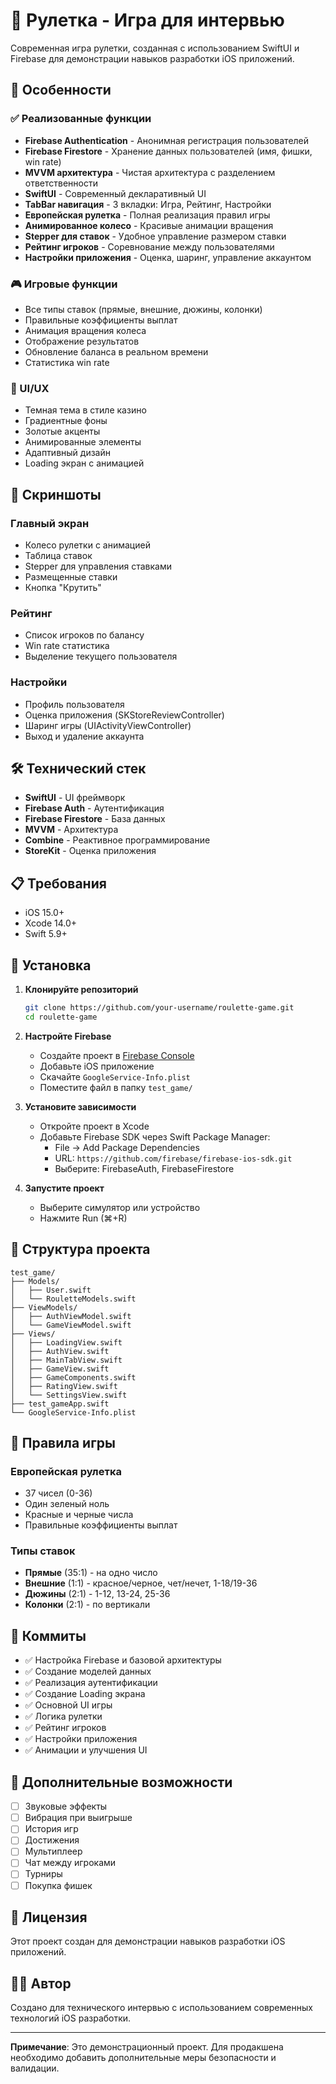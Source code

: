 # 🎰 Рулетка - Игра для интервью

Современная игра рулетки, созданная с использованием SwiftUI и Firebase для демонстрации навыков разработки iOS приложений.

## 🚀 Особенности

### ✅ Реализованные функции
- **Firebase Authentication** - Анонимная регистрация пользователей
- **Firebase Firestore** - Хранение данных пользователей (имя, фишки, win rate)
- **MVVM архитектура** - Чистая архитектура с разделением ответственности
- **SwiftUI** - Современный декларативный UI
- **TabBar навигация** - 3 вкладки: Игра, Рейтинг, Настройки
- **Европейская рулетка** - Полная реализация правил игры
- **Анимированное колесо** - Красивые анимации вращения
- **Stepper для ставок** - Удобное управление размером ставки
- **Рейтинг игроков** - Соревнование между пользователями
- **Настройки приложения** - Оценка, шаринг, управление аккаунтом

### 🎮 Игровые функции
- Все типы ставок (прямые, внешние, дюжины, колонки)
- Правильные коэффициенты выплат
- Анимация вращения колеса
- Отображение результатов
- Обновление баланса в реальном времени
- Статистика win rate

### 🎨 UI/UX
- Темная тема в стиле казино
- Градиентные фоны
- Золотые акценты
- Анимированные элементы
- Адаптивный дизайн
- Loading экран с анимацией

## 📱 Скриншоты

### Главный экран
- Колесо рулетки с анимацией
- Таблица ставок
- Stepper для управления ставками
- Размещенные ставки
- Кнопка "Крутить"

### Рейтинг
- Список игроков по балансу
- Win rate статистика
- Выделение текущего пользователя

### Настройки
- Профиль пользователя
- Оценка приложения (SKStoreReviewController)
- Шаринг игры (UIActivityViewController)
- Выход и удаление аккаунта

## 🛠 Технический стек

- **SwiftUI** - UI фреймворк
- **Firebase Auth** - Аутентификация
- **Firebase Firestore** - База данных
- **MVVM** - Архитектура
- **Combine** - Реактивное программирование
- **StoreKit** - Оценка приложения

## 📋 Требования

- iOS 15.0+
- Xcode 14.0+
- Swift 5.9+

## 🔧 Установка

1. **Клонируйте репозиторий**
   ```bash
   git clone https://github.com/your-username/roulette-game.git
   cd roulette-game
   ```

2. **Настройте Firebase**
   - Создайте проект в [Firebase Console](https://console.firebase.google.com/)
   - Добавьте iOS приложение
   - Скачайте `GoogleService-Info.plist`
   - Поместите файл в папку `test_game/`

3. **Установите зависимости**
   - Откройте проект в Xcode
   - Добавьте Firebase SDK через Swift Package Manager:
     - File → Add Package Dependencies
     - URL: `https://github.com/firebase/firebase-ios-sdk.git`
     - Выберите: FirebaseAuth, FirebaseFirestore

4. **Запустите проект**
   - Выберите симулятор или устройство
   - Нажмите Run (⌘+R)

## 🎯 Структура проекта

```
test_game/
├── Models/
│   ├── User.swift
│   └── RouletteModels.swift
├── ViewModels/
│   ├── AuthViewModel.swift
│   └── GameViewModel.swift
├── Views/
│   ├── LoadingView.swift
│   ├── AuthView.swift
│   ├── MainTabView.swift
│   ├── GameView.swift
│   ├── GameComponents.swift
│   ├── RatingView.swift
│   └── SettingsView.swift
├── test_gameApp.swift
└── GoogleService-Info.plist
```

## 🎲 Правила игры

### Европейская рулетка
- 37 чисел (0-36)
- Один зеленый ноль
- Красные и черные числа
- Правильные коэффициенты выплат

### Типы ставок
- **Прямые** (35:1) - на одно число
- **Внешние** (1:1) - красное/черное, чет/нечет, 1-18/19-36
- **Дюжины** (2:1) - 1-12, 13-24, 25-36
- **Колонки** (2:1) - по вертикали

## 🔄 Коммиты

- ✅ Настройка Firebase и базовой архитектуры
- ✅ Создание моделей данных
- ✅ Реализация аутентификации
- ✅ Создание Loading экрана
- ✅ Основной UI игры
- ✅ Логика рулетки
- ✅ Рейтинг игроков
- ✅ Настройки приложения
- ✅ Анимации и улучшения UI

## 🚀 Дополнительные возможности

- [ ] Звуковые эффекты
- [ ] Вибрация при выигрыше
- [ ] История игр
- [ ] Достижения
- [ ] Мультиплеер
- [ ] Чат между игроками
- [ ] Турниры
- [ ] Покупка фишек

## 📄 Лицензия

Этот проект создан для демонстрации навыков разработки iOS приложений.

## 👨‍💻 Автор

Создано для технического интервью с использованием современных технологий iOS разработки.

---

**Примечание**: Это демонстрационный проект. Для продакшена необходимо добавить дополнительные меры безопасности и валидации.
